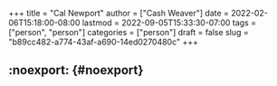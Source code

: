 +++
title = "Cal Newport"
author = ["Cash Weaver"]
date = 2022-02-06T15:18:00-08:00
lastmod = 2022-09-05T15:33:30-07:00
tags = ["person", "person"]
categories = ["person"]
draft = false
slug = "b89cc482-a774-43af-a690-14ed0270480c"
+++

## :noexport: {#noexport}
